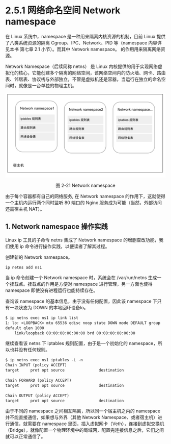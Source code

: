 # 2.5.1 网络命名空间 Network namespace

在 Linux 系统中，namespace 是一种用来隔离内核资源的机制，目前 Linux 提供了八类系统资源的隔离 Cgroup、IPC、Network、PID 等（namespace 内容详见本书 第七章 2.1 小节）。而其中 Network namespace。 的作用用来隔离网络资源。

Network Namespace（后续简称 netns） 是 Linux 内核提供的用于实现网络虚拟化的核心，它能创建多个隔离的网络空间，该网络空间内的防火墙、网卡、路由表、邻居表、协议栈与外部独立，不管是虚拟机还是容器，当运行在独立的命名空间时，就像是一台单独的物理主机。

<div  align="center">
	<img src="../assets/network-namespace.svg" width = "550"  align=center />
	<p>图 2-21 Network namespace</p>
</div>

由于每个容器都有自己的网络服务, 在 Network namespace 的作用下，这就使得一个主机内运行两个同时监听 80 端口的 Nginx 服务成为可能（当然，外部访问还需宿主机 NAT）。

## 1. Network namespace 操作实践

Linux ip 工具的子命令 netns 集成了 Network namespace 的增删查改功能，我们使用 ip 命令进行操作实践，以便读者了解其过程。

创建新的 Network namespace。

```
ip netns add ns1
```

当 ip 命令创建一个 Network namespace 时，系统会在 /var/run/netns 生成一个挂载点。挂载点的作用是方便对 namespace 进行管理，另一方面也使得 namespace 即使没有进程运行也能持续存在。

查询该 namespace 的基本信息，由于没有任何配置，因此该 namespace 下只有一块状态为 DOWN 的本地回环设备lo。

```
$ ip netns exec ns1 ip link list 
1: lo: <LOOPBACK> mtu 65536 qdisc noop state DOWN mode DEFAULT group default qlen 1000
    link/loopback 00:00:00:00:00:00 brd 00:00:00:00:00:00
```

继续查看该 netns 下 iptables 规则配置，由于是一个初始化的 namespace，所以也并没有任何规则。

```
$ ip netns exec ns1 iptables -L -n
Chain INPUT (policy ACCEPT)
target     prot opt source               destination         

Chain FORWARD (policy ACCEPT)
target     prot opt source               destination         

Chain OUTPUT (policy ACCEPT)
target     prot opt source               destination 
```

由于不同的 namespace 之间相互隔离，所以同一个宿主机之内的 namespace 并不能直接通信，如果想与外界（其他 Network Namespace、或者宿主机）进行通信，就需要在 namespace 里面，插入虚拟网卡（Veth），连接到虚拟交换机（Bridge），就像配置一个物理环境中的局域网，配置完连接信息之后，它们之间就可以正常通信了。